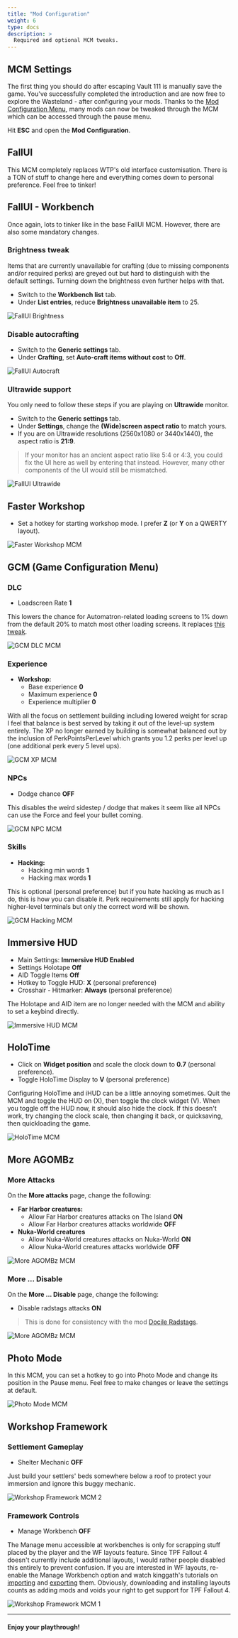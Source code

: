 ```yaml
---
title: "Mod Configuration"
weight: 6
type: docs
description: >
  Required and optional MCM tweaks.
---
```


## MCM Settings

The first thing you should do after escaping Vault 111 is manually save the game. You've successfully completed the introduction and are now free to explore the Wasteland - after configuring your mods. Thanks to the [Mod Configuration Menu](https://www.nexusmods.com/fallout4/mods/21497), many mods can now be tweaked through the MCM which can be accessed through the pause menu.

Hit **ESC** and open the **Mod Configuration**.

## FallUI

This MCM completely replaces WTP's old interface customisation. There is a TON of stuff to change here and everything comes down to personal preference. Feel free to tinker!

## FallUI - Workbench

Once again, lots to tinker like in the base FallUI MCM. However, there are also some mandatory changes.

### Brightness tweak

Items that are currently unavailable for crafting (due to missing components and/or required perks) are greyed out but hard to distinguish with the default settings. Turning down the brightness even further helps with that.

- Switch to the **Workbench list** tab.
- Under **List entries**, reduce **Brightness unavailable item** to 25.

![FallUI Brightness](/Pictures/wtp/installation/fallui-workbench-brightness.jpg)

### Disable autocrafting

- Switch to the **Generic settings** tab.
- Under **Crafting**, set **Auto-craft items without cost** to **Off**.

![FallUI Autocraft](/Pictures/wtp/installation/fallui-workbench-autocraft.jpg)

### Ultrawide support

You only need to follow these steps if you are playing on **Ultrawide** monitor.

- Switch to the **Generic settings** tab.
- Under **Settings**, change the **(Wide)screen aspect ratio** to match yours.
- If you are on Ultrawide resolutions (2560x1080 or 3440x1440), the aspect ratio is **21:9**.

> If your monitor has an ancient aspect ratio like 5:4 or 4:3, you could fix the UI here as well by entering that instead. However, many other components of the UI would still be mismatched.

![FallUI Ultrawide](/Pictures/wtp/installation/fallui-workbench-widescreen.jpg)

## Faster Workshop

- Set a hotkey for starting workshop mode. I prefer **Z** (or **Y** on a QWERTY layout).

![Faster Workshop MCM](/Pictures/fallout/new-game/faster-workshop-mcm.jpg)

## GCM (Game Configuration Menu)

### DLC

- Loadscreen Rate **1**

This lowers the chance for Automatron-related loading screens to 1% down from the default 20% to match most other loading screens. It replaces [this tweak](https://www.nexusmods.com/fallout4/mods/21163).

![GCM DLC MCM](/Pictures/fallout/new-game/gcm-dlc-mcm.jpg)

### Experience

- **Workshop:**
  - Base experience **0**
  - Maximum experience **0**
  - Experience multiplier **0**

With all the focus on settlement building including lowered weight for scrap I feel that balance is best served by taking it out of the level-up system entirely. The XP no longer earned by building is somewhat balanced out by the inclusion of PerkPointsPerLevel which grants you 1.2 perks per level up (one additional perk every 5 level ups).

![GCM XP MCM](/Pictures/fallout/new-game/gcm-xp-mcm.jpg)

### NPCs

- Dodge chance **OFF**

This disables the weird sidestep / dodge that makes it seem like all NPCs can use the Force and feel your bullet coming.

![GCM NPC MCM](/Pictures/fallout/new-game/gcm-npc-mcm.jpg)

### Skills

- **Hacking:**
  - Hacking min words **1**
  - Hacking max words **1**

This is optional (personal preference) but if you hate hacking as much as I do, this is how you can disable it. Perk requirements still apply for hacking higher-level terminals but only the correct word will be shown.

![GCM Hacking MCM](/Pictures/fallout/new-game/gcm-hacking-mcm.jpg)

## Immersive HUD

- Main Settings: **Immersive HUD Enabled**
- Settings Holotape **Off**
- AID Toggle Items **Off**
- Hotkey to Toggle HUD: **X** (personal preference)
- Crosshair - Hitmarker: **Always** (personal preference)

The Holotape and AID item are no longer needed with the MCM and ability to set a keybind directly.

![Immersive HUD MCM](/Pictures/fallout/new-game/immersive-hud-mcm.jpg)

## HoloTime

- Click on **Widget position** and scale the clock down to **0.7** (personal preference).
- Toggle HoloTime Display to **V** (personal preference)

Configuring HoloTime and iHUD can be a little annoying sometimes. Quit the MCM and toggle the HUD on (X), then toggle the clock widget (V). When you toggle off the HUD now, it should also hide the clock. If this doesn't work, try changing the clock scale, then changing it back, or quicksaving, then quickloading the game.

![HoloTime MCM](/Pictures/fallout/new-game/holotime-mcm.jpg)

## More AGOMBz

### More Attacks

On the **More attacks** page, change the following:

- **Far Harbor creatures:**
  - Allow Far Harbor creatures attacks on The Island **ON**
  - Allow Far Harbor creatures attacks worldwide **OFF**
- **Nuka-World creatures**
  - Allow Nuka-World creatures attacks on Nuka-World **ON**
  - Allow Nuka-World creatures attacks worldwide **OFF**

![More AGOMBz MCM](/Pictures/fallout/new-game/more-agombz-mcm-1.jpg)

### More ... Disable

On the **More ... Disable** page, change the following:

- Disable radstags attacks **ON**

> This is done for consistency with the mod [Docile Radstags](https://www.nexusmods.com/fallout4/mods/3208).

![More AGOMBz MCM](/Pictures/fallout/new-game/more-agombz-mcm-2.jpg)

## Photo Mode

In this MCM, you can set a hotkey to go into Photo Mode and change its position in the Pause menu. Feel free to make changes or leave the settings at default.

![Photo Mode MCM](/Pictures/wtp/installation/photo-mode-mcm.jpg)

## Workshop Framework

### Settlement Gameplay

- Shelter Mechanic **OFF**

Just build your settlers' beds somewhere below a roof to protect your immersion and ignore this buggy mechanic.

![Workshop Framework MCM 2](/Pictures/fallout/new-game/workshop-framework-mcm-2.jpg)

### Framework Controls

- Manage Workbench **OFF**

The Manage menu accessible at workbenches is only for scrapping stuff placed by the player and the WF layouts feature. Since TPF Fallout 4 doesn't currently include additional layouts, I would rather people disabled this entirely to prevent confusion. If you are interested in WF layouts, re-enable the Manage Workbench option and watch kinggath's tutorials on [importing](https://www.youtube.com/watch?v=N3MGiari9xc&feature=emb_logo) and [exporting](https://www.youtube.com/watch?v=9OVzgFzjnRw&feature=emb_logo) them. Obviously, downloading and installing layouts counts as adding mods and voids your right to get support for TPF Fallout 4.

![Workshop Framework MCM 1](/Pictures/fallout/new-game/workshop-framework-mcm-1.jpg)

---

#### Enjoy your playthrough!